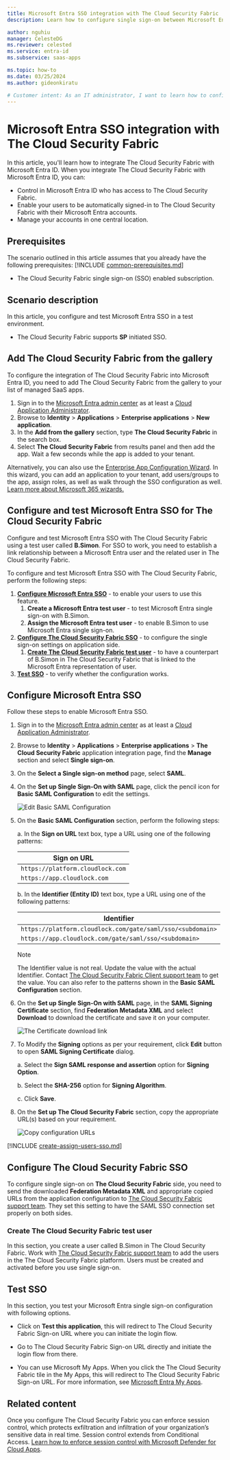 ```yaml
---
title: Microsoft Entra SSO integration with The Cloud Security Fabric
description: Learn how to configure single sign-on between Microsoft Entra ID and The Cloud Security Fabric.

author: nguhiu
manager: CelesteDG
ms.reviewer: celested
ms.service: entra-id
ms.subservice: saas-apps

ms.topic: how-to
ms.date: 03/25/2024
ms.author: gideonkiratu

# Customer intent: As an IT administrator, I want to learn how to configure single sign-on between Microsoft Entra ID and The Cloud Security Fabric so that I can control who has access to The Cloud Security Fabric, enable automatic sign-in with Microsoft Entra accounts, and manage my accounts in one central location.
---
```


# Microsoft Entra SSO integration with The Cloud Security Fabric

In this article,  you'll learn how to integrate The Cloud Security Fabric with Microsoft Entra ID. When you integrate The Cloud Security Fabric with Microsoft Entra ID, you can:

* Control in Microsoft Entra ID who has access to The Cloud Security Fabric.
* Enable your users to be automatically signed-in to The Cloud Security Fabric with their Microsoft Entra accounts.
* Manage your accounts in one central location.

## Prerequisites
The scenario outlined in this article assumes that you already have the following prerequisites:
[!INCLUDE [common-prerequisites.md](~/identity/saas-apps/includes/common-prerequisites.md)]
* The Cloud Security Fabric single sign-on (SSO) enabled subscription.

## Scenario description

In this article,  you configure and test Microsoft Entra SSO in a test environment.

* The Cloud Security Fabric supports **SP** initiated SSO.

## Add The Cloud Security Fabric from the gallery

To configure the integration of The Cloud Security Fabric into Microsoft Entra ID, you need to add The Cloud Security Fabric from the gallery to your list of managed SaaS apps.

1. Sign in to the [Microsoft Entra admin center](https://entra.microsoft.com) as at least a [Cloud Application Administrator](~/identity/role-based-access-control/permissions-reference.md#cloud-application-administrator).
1. Browse to **Identity** > **Applications** > **Enterprise applications** > **New application**.
1. In the **Add from the gallery** section, type **The Cloud Security Fabric** in the search box.
1. Select **The Cloud Security Fabric** from results panel and then add the app. Wait a few seconds while the app is added to your tenant.

 Alternatively, you can also use the [Enterprise App Configuration Wizard](https://portal.office.com/AdminPortal/home?Q=Docs#/azureadappintegration). In this wizard, you can add an application to your tenant, add users/groups to the app, assign roles, as well as walk through the SSO configuration as well. [Learn more about Microsoft 365 wizards.](/microsoft-365/admin/misc/azure-ad-setup-guides)

<a name='configure-and-test-azure-ad-sso-for-the-cloud-security-fabric'></a>

## Configure and test Microsoft Entra SSO for The Cloud Security Fabric

Configure and test Microsoft Entra SSO with The Cloud Security Fabric using a test user called **B.Simon**. For SSO to work, you need to establish a link relationship between a Microsoft Entra user and the related user in The Cloud Security Fabric.

To configure and test Microsoft Entra SSO with The Cloud Security Fabric, perform the following steps:

1. **[Configure Microsoft Entra SSO](#configure-azure-ad-sso)** - to enable your users to use this feature.
    1. **Create a Microsoft Entra test user** - to test Microsoft Entra single sign-on with B.Simon.
    1. **Assign the Microsoft Entra test user** - to enable B.Simon to use Microsoft Entra single sign-on.
1. **[Configure The Cloud Security Fabric SSO](#configure-the-cloud-security-fabric-sso)** - to configure the single sign-on settings on application side.
    1. **[Create The Cloud Security Fabric test user](#create-the-cloud-security-fabric-test-user)** - to have a counterpart of B.Simon in The Cloud Security Fabric that is linked to the Microsoft Entra representation of user.
1. **[Test SSO](#test-sso)** - to verify whether the configuration works.

<a name='configure-azure-ad-sso'></a>

## Configure Microsoft Entra SSO

Follow these steps to enable Microsoft Entra SSO.

1. Sign in to the [Microsoft Entra admin center](https://entra.microsoft.com) as at least a [Cloud Application Administrator](~/identity/role-based-access-control/permissions-reference.md#cloud-application-administrator).
1. Browse to **Identity** > **Applications** > **Enterprise applications** > **The Cloud Security Fabric** application integration page, find the **Manage** section and select **Single sign-on**.
1. On the **Select a Single sign-on method** page, select **SAML**.
1. On the **Set up Single Sign-On with SAML** page, click the pencil icon for **Basic SAML Configuration** to edit the settings.

   ![Edit Basic SAML Configuration](common/edit-urls.png)

1. On the **Basic SAML Configuration** section, perform the following steps:

	a. In the **Sign on URL** text box, type a URL using one of the following patterns:

      | **Sign on URL** |
      |--------|
      | `https://platform.cloudlock.com` |
      | `https://app.cloudlock.com` |
      
   b. In the **Identifier (Entity ID)** text box, type a URL using one of the following patterns:

      | **Identifier** |
      |---------|
      | `https://platform.cloudlock.com/gate/saml/sso/<subdomain>` |
      | `https://app.cloudlock.com/gate/saml/sso/<subdomain>` |
     
	> [!NOTE]
	> The Identifier value is not real. Update the value with the actual Identifier. Contact [The Cloud Security Fabric Client support team](mailto:support@cloudlock.com) to get the value. You can also refer to the patterns shown in the **Basic SAML Configuration** section.

4. On the **Set up Single Sign-On with SAML** page, in the **SAML Signing Certificate** section,  find **Federation Metadata XML** and select **Download** to download the certificate and save it on your computer.

	![The Certificate download link](common/metadataxml.png)

5. To Modify the **Signing** options as per your requirement, click **Edit** button to open **SAML Signing Certificate** dialog.

	a. Select the **Sign SAML response and assertion** option for **Signing Option**.

	b. Select the **SHA-256** option for **Signing Algorithm**.

	c. Click **Save**.	

6. On the **Set up The Cloud Security Fabric** section, copy the appropriate URL(s) based on your requirement.

	![Copy configuration URLs](common/copy-configuration-urls.png)

<a name='create-an-azure-ad-test-user'></a>

[!INCLUDE [create-assign-users-sso.md](~/identity/saas-apps/includes/create-assign-users-sso.md)]

## Configure The Cloud Security Fabric SSO

To configure single sign-on on **The Cloud Security Fabric** side, you need to send the downloaded **Federation Metadata XML** and appropriate copied URLs from the application configuration to [The Cloud Security Fabric support team](mailto:support@cloudlock.com). They set this setting to have the SAML SSO connection set properly on both sides.

### Create The Cloud Security Fabric test user

In this section, you create a user called B.Simon in The Cloud Security Fabric. Work with [The Cloud Security Fabric support team](mailto:support@cloudlock.com) to add the users in the The Cloud Security Fabric platform. Users must be created and activated before you use single sign-on.

## Test SSO 

In this section, you test your Microsoft Entra single sign-on configuration with following options. 

* Click on **Test this application**, this will redirect to The Cloud Security Fabric Sign-on URL where you can initiate the login flow. 

* Go to The Cloud Security Fabric Sign-on URL directly and initiate the login flow from there.

* You can use Microsoft My Apps. When you click the The Cloud Security Fabric tile in the My Apps, this will redirect to The Cloud Security Fabric Sign-on URL. For more information, see [Microsoft Entra My Apps](/azure/active-directory/manage-apps/end-user-experiences#azure-ad-my-apps).

## Related content

Once you configure The Cloud Security Fabric you can enforce session control, which protects exfiltration and infiltration of your organization’s sensitive data in real time. Session control extends from Conditional Access. [Learn how to enforce session control with Microsoft Defender for Cloud Apps](/cloud-app-security/proxy-deployment-aad).
